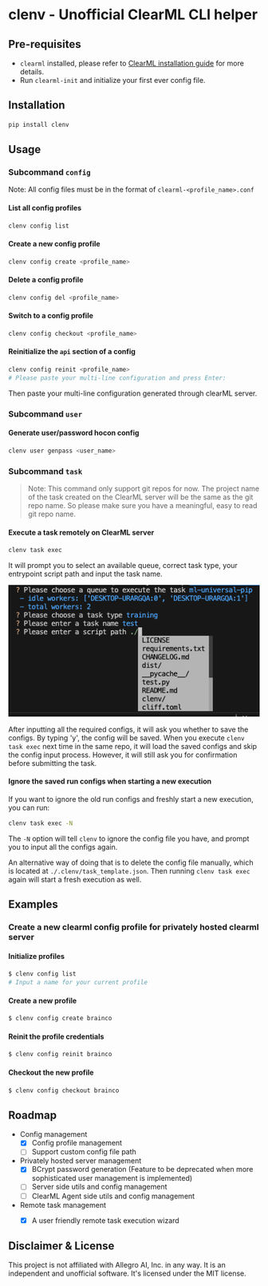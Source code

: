 # clenv - Unofficial ClearML CLI helper



## Pre-requisites

- `clearml` installed, please refer to [ClearML installation guide](https://clear.ml/docs/latest/docs/getting_started/ds/ds_first_steps) for more details.
- Run `clearml-init` and initialize your first ever config file.



## Installation

```bash
pip install clenv
```


## Usage

### Subcommand `config`
Note: All config files must be in the format of `clearml-<profile_name>.conf`

#### List all config profiles
```bash
clenv config list
```

#### Create a new config profile
```bash
clenv config create <profile_name>
```

#### Delete a config profile
```bash
clenv config del <profile_name>
```

#### Switch to a config profile
```bash
clenv config checkout <profile_name>
```

#### Reinitialize the `api` section of a config
```bash
clenv config reinit <profile_name>
# Please paste your multi-line configuration and press Enter:
```
Then paste your multi-line configuration generated through clearML server.

### Subcommand `user`

#### Generate user/password hocon config
```bash
clenv user genpass <user_name>
```

### Subcommand `task`

> Note: This command only support git repos for now. The project name of the task created on the ClearML server will be the same as the git repo name. So please make sure you have a meaningful, easy to read git repo name.

#### Execute a task remotely on ClearML server

```bash
clenv task exec
```

It will prompt you to select an available queue, correct task type, your entrypoint script path and input the task name.

![clenv-task-exec-1](./static/clenv-task-exec-1.png)

After inputting all the required configs, it will ask you whether to save the configs. By typing 'y', the config will be saved. When you execute `clenv task exec` next time in the same repo, it will load the saved configs and skip the config input process. However, it will still ask you for confirmation before submitting the task.

#### Ignore the saved run configs when starting a new execution

If you want to ignore the old run configs and freshly start a new execution, you can run:

```bash
clenv task exec -N
```

The `-N` option will tell `clenv` to ignore the config file you have, and prompt you to input all the configs again.

An alternative way of doing that is to delete the config file manually, which is located at `./.clenv/task_template.json`. Then running `clenv task exec` again will start a fresh execution as well.

## Examples

### Create a new clearml config profile for privately hosted clearml server 

#### Initialize profiles

```bash
$ clenv config list
# Input a name for your current profile
```

#### Create a new profile

```bash
$ clenv config create brainco
```

#### Reinit the profile credentials

```bash
$ clenv config reinit brainco
```

#### Checkout the new profile

```bash
$ clenv config checkout brainco
```

## Roadmap
- Config management
  - [x] Config profile management
  - [ ] Support custom config file path
- Privately hosted server management
  - [x] BCrypt password generation (Feature to be deprecated when more sophisticated user management is implemented)
  - [ ] Server side utils and config management
  - [ ] ClearML Agent side utils and config management
- Remote task management
  - [x] A user friendly remote task execution wizard




## Disclaimer & License
This project is not affiliated with Allegro AI, Inc. in any way. It is an independent and unofficial software. It's licensed under the MIT license.